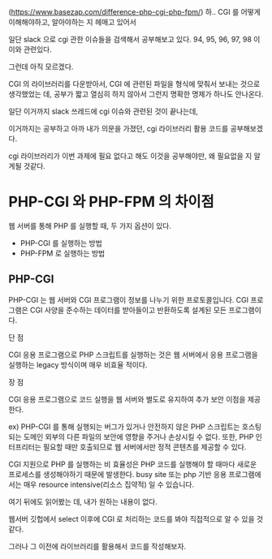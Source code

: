 (https://www.basezap.com/difference-php-cgi-php-fpm/)
하.. CGI 를 어떻게 이해해야하고,
알아야하는 지 헤매고 있어서

일단 slack 으로 cgi 관한 이슈들을
검색해서 공부해보고 있다.
94, 95, 96, 97, 98 이 이와 관련있다.

그런데 아직 모르겠다.

CGI 의 라이브러리를 다운받아서, CGI 에 관련된 파일을 형식에 맞춰서 보내는 것으로 생각했었는 데, 공부가 짧고 열심히 하지 않아서 그런지 명확한 명제가 하나도 안나온다.

일단 이거까지 slack 쓰레드에 cgi 이슈와 관련된 것이 끝나는데,

이거까지는 공부하고 아까 내가 의문을 가졌던, cgi 라이브러리 활용 코드를 공부해보겠다.

cgi 라이브러리가 이번 과제에 필요 없다고 해도 이것을 공부해야만, 왜 필요없을 지 알게될 것같다.

# PHP-CGI 와 PHP-FPM 의 차이점

 웹 서버를 통해 PHP 를 실행할 때, 두 가지 옵션이 있다.

 - PHP-CGI 를 실행하는 방법
 - PHP-FPM 로 실행하는 방법


## PHP-CGI

 PHP-CGI 는 웹 서버와 CGI 프로그램이 정보를 나누기 위한 프로토콜입니다. CGI 프로그램은 CGI 사양을 준수하는 데이터를 받아들이고 반환하도록 설계된 모든 프로그램이다.

 단 점

 CGI 응용 프로그램으로 PHP 스크립트를 실행하는 것은 웹 서버에서 응용 프로그램을 실행하는 legacy 방식이며 매우 비효율 적이다.

 장 점

 CGI 응용 프로그램으로 코드 실행을 웹 서버와 별도로 유지하여 추가 보안 이점을 제공한다.

 ex) PHP-CGI 를 통해 실행되는 버그가 있거나 안전하지 않은 PHP 스크립트는 호스팅되는 도메인 외부의 다른 파일의 보안에 영향을 주거나 손상시킬 수 없다. 또한, PHP 인터프리터는 필요할 때만 호출되므로 웹 서버에서만 정적 콘텐츠를 제공할 수 있다.

 CGI 지원으로 PHP 를 실행하는 비 효율성은 PHP 코드를 실행해야 할 때마다 새로운 프로세스를 생성해야하기 때문에 발생한다. busy site 또는 php 기반 응용 프로그램에서는 매우 resource intensive(리소스 집약적) 일 수 있습니다.

여기 뒤에도 읽어봤는 데, 내가 원하는 내용이 없다.

웹서버 깃헙에서 select 이후에 CGI 로 처리하는 코드를 봐야 직접적으로 알 수 있을 것같다.

그러나 그 이전에 라이브러리를 활용해서 코드를 작성해보자.